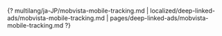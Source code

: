 {? multilang/ja-JP/mobvista-mobile-tracking.md | localized/deep-linked-ads/mobvista-mobile-tracking.md | pages/deep-linked-ads/mobvista-mobile-tracking.md ?}

